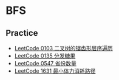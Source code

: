# BFS

## Practice

- [LeetCode 0103 二叉树的锯齿形层序遍历](https://leetcode-cn.com/problems/binary-tree-zigzag-level-order-traversal/)
- [LeetCode 0135 分发糖果](https://leetcode-cn.com/problems/candy/)
- [LeetCode 0547 省份数量](https://leetcode-cn.com/problems/number-of-provinces/)
- [LeetCode 1631 最小体力消耗路径](https://leetcode-cn.com/problems/path-with-minimum-effort/)
